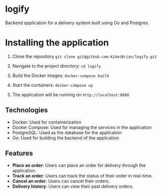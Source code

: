 # logify
Backend application for a delivery system built using Go and Postgres.

# Installing the application

1. Clone the repository `git clone git@github.com:KibetBrian/logify.git`

2. Navigate to the project directory: `cd logify`

3. Build the Docker images: `docker-compose build`

4. Start the containers: `docker-compose up`

5. The application will be running on `http://localhost:8080`

## Technologies

- Docker: Used for containerization
- Docker Compose: Used for managing the services in the application
- PostgreSQL: Used as the database for the application
- Go: Used for building the backend of the application

## Features

- **Place an order**: Users can place an order for delivery through the application.
- **Track an order**: Users can track the status of their order in real-time.
- **Cancel an order**: Users can cancel their orders.
- **Delivery history**: Users can view their past delivery orders.
